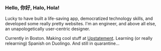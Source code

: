 ### Hello, 你好, Halo, Hola!

Lucky to have built a life-saving app, democratized technology skills, and developed some really pretty websites. I'm an engineer, and above all else, an unapologetically user-centric designer.

Currently in Boston. Making cool stuff at [Upstatement](https://www.upstatement.com). Learning (or really relearning) Spanish on Duolingo. And still in quarantine...
